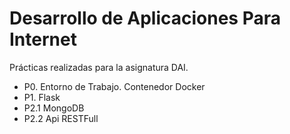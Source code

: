 # Desarrollo de Aplicaciones Para Internet

Prácticas realizadas para la asignatura DAI.

- P0. Entorno de Trabajo. Contenedor Docker
- P1. Flask
- P2.1 MongoDB
- P2.2 Api RESTFull